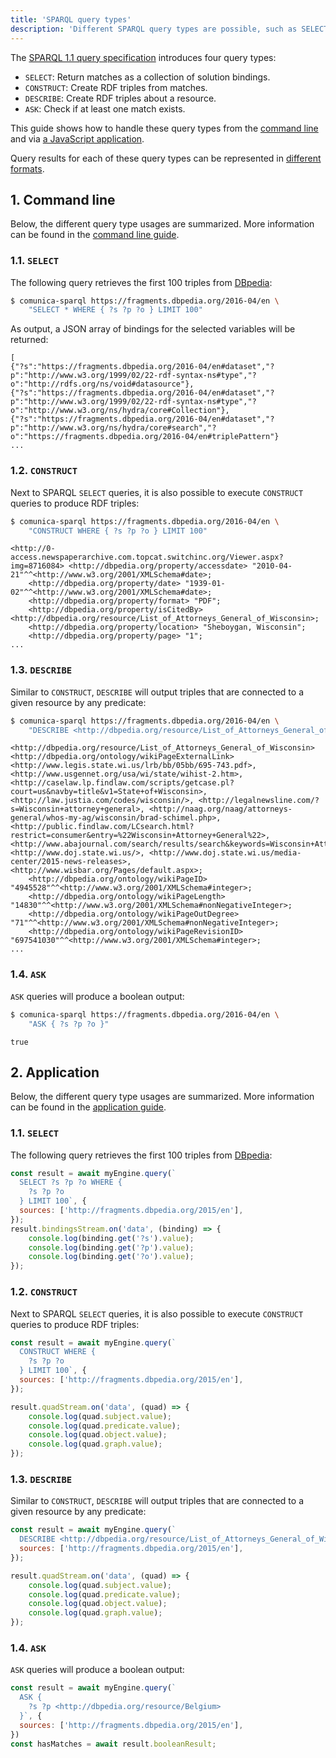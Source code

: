 ```yaml
---
title: 'SPARQL query types'
description: 'Different SPARQL query types are possible, such as SELECT, CONSTRUCT, ASK, ...'
---
```


The [SPARQL 1.1 query specification](https://www.w3.org/TR/sparql11-query/)
introduces four query types:

* `SELECT`: Return matches as a collection of solution bindings.
* `CONSTRUCT`: Create RDF triples from matches.
* `DESCRIBE`: Create RDF triples about a resource.
* `ASK`: Check if at least one match exists.

This guide shows how to handle these query types from the [command line](/docs/query/getting_started/query_cli/)
and via [a JavaScript application](/docs/query/getting_started/query_app/).

<div class="note">
Query results for each of these query types can be represented in <a href="/docs/query/advanced/result_formats/">different formats</a>.
</div>

## 1. Command line

Below, the different query type usages are summarized.
More information can be found in the [command line guide](/docs/query/getting_started/query_cli/).

### 1.1. `SELECT`

The following query retrieves the first 100 triples from [DBpedia](https://fragments.dbpedia.org/2016-04/en):
```bash
$ comunica-sparql https://fragments.dbpedia.org/2016-04/en \
    "SELECT * WHERE { ?s ?p ?o } LIMIT 100"
```

As output, a JSON array of bindings for the selected variables will be returned:
```
[
{"?s":"https://fragments.dbpedia.org/2016-04/en#dataset","?p":"http://www.w3.org/1999/02/22-rdf-syntax-ns#type","?o":"http://rdfs.org/ns/void#datasource"},
{"?s":"https://fragments.dbpedia.org/2016-04/en#dataset","?p":"http://www.w3.org/1999/02/22-rdf-syntax-ns#type","?o":"http://www.w3.org/ns/hydra/core#Collection"},
{"?s":"https://fragments.dbpedia.org/2016-04/en#dataset","?p":"http://www.w3.org/ns/hydra/core#search","?o":"https://fragments.dbpedia.org/2016-04/en#triplePattern"}
...
```

### 1.2. `CONSTRUCT`

Next to SPARQL `SELECT` queries,
it is also possible to execute `CONSTRUCT` queries to produce RDF triples:
```bash
$ comunica-sparql https://fragments.dbpedia.org/2016-04/en \
    "CONSTRUCT WHERE { ?s ?p ?o } LIMIT 100"
```
```text
<http://0-access.newspaperarchive.com.topcat.switchinc.org/Viewer.aspx?img=8716084> <http://dbpedia.org/property/accessdate> "2010-04-21"^^<http://www.w3.org/2001/XMLSchema#date>;
    <http://dbpedia.org/property/date> "1939-01-02"^^<http://www.w3.org/2001/XMLSchema#date>;
    <http://dbpedia.org/property/format> "PDF";
    <http://dbpedia.org/property/isCitedBy> <http://dbpedia.org/resource/List_of_Attorneys_General_of_Wisconsin>;
    <http://dbpedia.org/property/location> "Sheboygan, Wisconsin";
    <http://dbpedia.org/property/page> "1";
...
```

### 1.3. `DESCRIBE`

Similar to `CONSTRUCT`, `DESCRIBE` will output triples that are connected to a given resource by any predicate:
```bash
$ comunica-sparql https://fragments.dbpedia.org/2016-04/en \
    "DESCRIBE <http://dbpedia.org/resource/List_of_Attorneys_General_of_Wisconsin>"
```
```text
<http://dbpedia.org/resource/List_of_Attorneys_General_of_Wisconsin> <http://dbpedia.org/ontology/wikiPageExternalLink> <http://www.legis.state.wi.us/lrb/bb/05bb/695-743.pdf>, <http://www.usgennet.org/usa/wi/state/wihist-2.htm>, <http://caselaw.lp.findlaw.com/scripts/getcase.pl?court=us&navby=title&v1=State+of+Wisconsin>, <http://law.justia.com/codes/wisconsin/>, <http://legalnewsline.com/?s=Wisconsin+attorney+general>, <http://naag.org/naag/attorneys-general/whos-my-ag/wisconsin/brad-schimel.php>, <http://public.findlaw.com/LCsearch.html?restrict=consumer&entry=%22Wisconsin+Attorney+General%22>, <http://www.abajournal.com/search/results/search&keywords=Wisconsin+Attorney+General/>, <http://www.doj.state.wi.us/>, <http://www.doj.state.wi.us/media-center/2015-news-releases>, <http://www.wisbar.org/Pages/default.aspx>;
    <http://dbpedia.org/ontology/wikiPageID> "4945528"^^<http://www.w3.org/2001/XMLSchema#integer>;
    <http://dbpedia.org/ontology/wikiPageLength> "14830"^^<http://www.w3.org/2001/XMLSchema#nonNegativeInteger>;
    <http://dbpedia.org/ontology/wikiPageOutDegree> "71"^^<http://www.w3.org/2001/XMLSchema#nonNegativeInteger>;
    <http://dbpedia.org/ontology/wikiPageRevisionID> "697541030"^^<http://www.w3.org/2001/XMLSchema#integer>;
...
```

### 1.4. `ASK`

`ASK` queries will produce a boolean output:
```bash
$ comunica-sparql https://fragments.dbpedia.org/2016-04/en \
    "ASK { ?s ?p ?o }"
```
```
true
```

## 2. Application

Below, the different query type usages are summarized.
More information can be found in the [application guide](/docs/query/getting_started/query_app/).

### 1.1. `SELECT`

The following query retrieves the first 100 triples from [DBpedia](https://fragments.dbpedia.org/2016-04/en):
```javascript
const result = await myEngine.query(`
  SELECT ?s ?p ?o WHERE {
    ?s ?p ?o
  } LIMIT 100`, {
  sources: ['http://fragments.dbpedia.org/2015/en'],
});
result.bindingsStream.on('data', (binding) => {
    console.log(binding.get('?s').value);
    console.log(binding.get('?p').value);
    console.log(binding.get('?o').value);
});
```

### 1.2. `CONSTRUCT`

Next to SPARQL `SELECT` queries,
it is also possible to execute `CONSTRUCT` queries to produce RDF triples:
```javascript
const result = await myEngine.query(`
  CONSTRUCT WHERE {
    ?s ?p ?o
  } LIMIT 100`, {
  sources: ['http://fragments.dbpedia.org/2015/en'],
});
```
```javascript
result.quadStream.on('data', (quad) => {
    console.log(quad.subject.value);
    console.log(quad.predicate.value);
    console.log(quad.object.value);
    console.log(quad.graph.value);
});
```

### 1.3. `DESCRIBE`

Similar to `CONSTRUCT`, `DESCRIBE` will output triples that are connected to a given resource by any predicate:
```javascript
const result = await myEngine.query(`
  DESCRIBE <http://dbpedia.org/resource/List_of_Attorneys_General_of_Wisconsin>`, {
  sources: ['http://fragments.dbpedia.org/2015/en'],
});
```
```javascript
result.quadStream.on('data', (quad) => {
    console.log(quad.subject.value);
    console.log(quad.predicate.value);
    console.log(quad.object.value);
    console.log(quad.graph.value);
});
```

### 1.4. `ASK`

`ASK` queries will produce a boolean output:
```javascript
const result = await myEngine.query(`
  ASK {
    ?s ?p <http://dbpedia.org/resource/Belgium>
  }`, {
  sources: ['http://fragments.dbpedia.org/2015/en'],
})
const hasMatches = await result.booleanResult;
```
